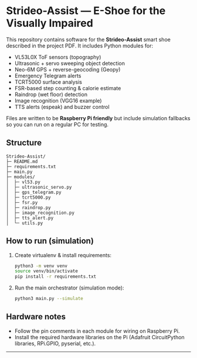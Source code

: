 # Strideo-Assist — E-Shoe for the Visually Impaired

This repository contains software for the **Strideo-Assist** smart shoe described in the project PDF.
It includes Python modules for:
- VL53L0X ToF sensors (topography)
- Ultrasonic + servo sweeping object detection
- Neo-6M GPS + reverse-geocoding (Geopy)
- Emergency Telegram alerts
- TCRT5000 surface analysis
- FSR-based step counting & calorie estimate
- Raindrop (wet floor) detection
- Image recognition (VGG16 example)
- TTS alerts (espeak) and buzzer control

Files are written to be **Raspberry Pi friendly** but include simulation fallbacks so you can run on a regular PC for testing.

## Structure
```
Strideo-Assist/
├─ README.md
├─ requirements.txt
├─ main.py
├─ modules/
│  ├─ vl53.py
│  ├─ ultrasonic_servo.py
│  ├─ gps_telegram.py
│  ├─ tcrt5000.py
│  ├─ fsr.py
│  ├─ raindrop.py
│  ├─ image_recognition.py
│  ├─ tts_alert.py
│  └─ utils.py
```

## How to run (simulation)
1. Create virtualenv & install requirements:
   ```bash
   python3 -m venv venv
   source venv/bin/activate
   pip install -r requirements.txt
   ```
2. Run the main orchestrator (simulation mode):
   ```bash
   python3 main.py --simulate
   ```

## Hardware notes
- Follow the pin comments in each module for wiring on Raspberry Pi.
- Install the required hardware libraries on the Pi (Adafruit CircuitPython libraries, RPi.GPIO, pyserial, etc.).

---

